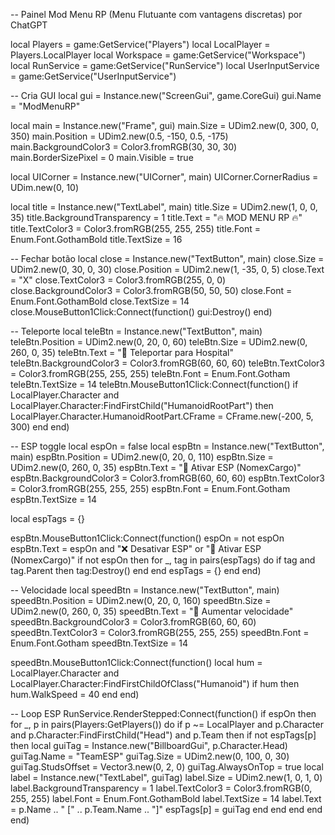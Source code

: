 -- Painel Mod Menu RP (Menu Flutuante com vantagens discretas) por ChatGPT

local Players = game:GetService("Players")
local LocalPlayer = Players.LocalPlayer
local Workspace = game:GetService("Workspace")
local RunService = game:GetService("RunService")
local UserInputService = game:GetService("UserInputService")

-- Cria GUI
local gui = Instance.new("ScreenGui", game.CoreGui)
gui.Name = "ModMenuRP"

local main = Instance.new("Frame", gui)
main.Size = UDim2.new(0, 300, 0, 350)
main.Position = UDim2.new(0.5, -150, 0.5, -175)
main.BackgroundColor3 = Color3.fromRGB(30, 30, 30)
main.BorderSizePixel = 0
main.Visible = true

local UICorner = Instance.new("UICorner", main)
UICorner.CornerRadius = UDim.new(0, 10)

local title = Instance.new("TextLabel", main)
title.Size = UDim2.new(1, 0, 0, 35)
title.BackgroundTransparency = 1
title.Text = "🔥 MOD MENU RP 🔥"
title.TextColor3 = Color3.fromRGB(255, 255, 255)
title.Font = Enum.Font.GothamBold
title.TextSize = 16

-- Fechar botão
local close = Instance.new("TextButton", main)
close.Size = UDim2.new(0, 30, 0, 30)
close.Position = UDim2.new(1, -35, 0, 5)
close.Text = "X"
close.TextColor3 = Color3.fromRGB(255, 0, 0)
close.BackgroundColor3 = Color3.fromRGB(50, 50, 50)
close.Font = Enum.Font.GothamBold
close.TextSize = 14
close.MouseButton1Click:Connect(function()
	gui:Destroy()
end)

-- Teleporte
local teleBtn = Instance.new("TextButton", main)
teleBtn.Position = UDim2.new(0, 20, 0, 60)
teleBtn.Size = UDim2.new(0, 260, 0, 35)
teleBtn.Text = "📍 Teleportar para Hospital"
teleBtn.BackgroundColor3 = Color3.fromRGB(60, 60, 60)
teleBtn.TextColor3 = Color3.fromRGB(255, 255, 255)
teleBtn.Font = Enum.Font.Gotham
teleBtn.TextSize = 14
teleBtn.MouseButton1Click:Connect(function()
	if LocalPlayer.Character and LocalPlayer.Character:FindFirstChild("HumanoidRootPart") then
		LocalPlayer.Character.HumanoidRootPart.CFrame = CFrame.new(-200, 5, 300)
	end
end)

-- ESP toggle
local espOn = false
local espBtn = Instance.new("TextButton", main)
espBtn.Position = UDim2.new(0, 20, 0, 110)
espBtn.Size = UDim2.new(0, 260, 0, 35)
espBtn.Text = "👀 Ativar ESP (NomexCargo)"
espBtn.BackgroundColor3 = Color3.fromRGB(60, 60, 60)
espBtn.TextColor3 = Color3.fromRGB(255, 255, 255)
espBtn.Font = Enum.Font.Gotham
espBtn.TextSize = 14

local espTags = {}

espBtn.MouseButton1Click:Connect(function()
	espOn = not espOn
	espBtn.Text = espOn and "❌ Desativar ESP" or "👀 Ativar ESP (NomexCargo)"
	if not espOn then
		for _, tag in pairs(espTags) do if tag and tag.Parent then tag:Destroy() end end
		espTags = {}
	end
end)

-- Velocidade
local speedBtn = Instance.new("TextButton", main)
speedBtn.Position = UDim2.new(0, 20, 0, 160)
speedBtn.Size = UDim2.new(0, 260, 0, 35)
speedBtn.Text = "🏃 Aumentar velocidade"
speedBtn.BackgroundColor3 = Color3.fromRGB(60, 60, 60)
speedBtn.TextColor3 = Color3.fromRGB(255, 255, 255)
speedBtn.Font = Enum.Font.Gotham
speedBtn.TextSize = 14

speedBtn.MouseButton1Click:Connect(function()
	local hum = LocalPlayer.Character and LocalPlayer.Character:FindFirstChildOfClass("Humanoid")
	if hum then
		hum.WalkSpeed = 40
	end
end)

-- Loop ESP
RunService.RenderStepped:Connect(function()
	if espOn then
		for _, p in pairs(Players:GetPlayers()) do
			if p ~= LocalPlayer and p.Character and p.Character:FindFirstChild("Head") and p.Team then
				if not espTags[p] then
					local guiTag = Instance.new("BillboardGui", p.Character.Head)
					guiTag.Name = "TeamESP"
					guiTag.Size = UDim2.new(0, 100, 0, 30)
					guiTag.StudsOffset = Vector3.new(0, 2, 0)
					guiTag.AlwaysOnTop = true
					local label = Instance.new("TextLabel", guiTag)
					label.Size = UDim2.new(1, 0, 1, 0)
					label.BackgroundTransparency = 1
					label.TextColor3 = Color3.fromRGB(0, 255, 255)
					label.Font = Enum.Font.GothamBold
					label.TextSize = 14
					label.Text = p.Name .. " [" .. p.Team.Name .. "]"
					espTags[p] = guiTag
				end
			end
		end
	end
end)
